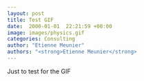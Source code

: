 ```yaml
---
layout: post
title: Test GIF
date:  2000-01-01  22:21:59 +00:00
image: images/physics.gif
categories: Consulting
author: "Etienne Meunier"
authors: "<strong>Etienne Meunier</strong>
---
```

Just to test for the GIF

